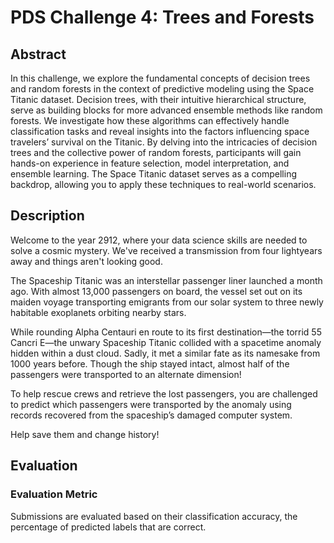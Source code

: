 # PDS Challenge 4: Trees and Forests
## Abstract
 In this challenge, we explore the fundamental concepts of decision trees and random forests
 in the context of predictive modeling using the Space Titanic dataset. Decision trees, with their
 intuitive hierarchical structure, serve as building blocks for more advanced ensemble methods like
 random forests. We investigate how these algorithms can effectively handle classification tasks
 and reveal insights into the factors influencing space travelers’ survival on the Titanic. By delving
 into the intricacies of decision trees and the collective power of random forests, participants will
 gain hands-on experience in feature selection, model interpretation, and ensemble learning. The
 Space Titanic dataset serves as a compelling backdrop, allowing you to apply these techniques to
 real-world scenarios.

## Description
Welcome to the year 2912, where your data science skills are needed to solve a cosmic mystery. We've received a transmission from four lightyears away and things aren't looking good.

The Spaceship Titanic was an interstellar passenger liner launched a month ago. With almost 13,000 passengers on board, the vessel set out on its maiden voyage transporting emigrants from our solar system to three newly habitable exoplanets orbiting nearby stars.

While rounding Alpha Centauri en route to its first destination—the torrid 55 Cancri E—the unwary Spaceship Titanic collided with a spacetime anomaly hidden within a dust cloud. Sadly, it met a similar fate as its namesake from 1000 years before. Though the ship stayed intact, almost half of the passengers were transported to an alternate dimension!



To help rescue crews and retrieve the lost passengers, you are challenged to predict which passengers were transported by the anomaly using records recovered from the spaceship’s damaged computer system.

Help save them and change history!

## Evaluation
### Evaluation Metric
Submissions are evaluated based on their classification accuracy, the percentage of predicted labels that are correct.
